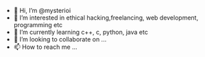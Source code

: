 - 👋 Hi, I’m @mysterioi
- 👀 I’m interested in ethical hacking,freelancing, web development, programming etc
- 🌱 I’m currently learning c++, c, python, java etc
- 💞️ I’m looking to collaborate on ...
- 📫 How to reach me ...

<!---
mysterioi/mysterioi is a ✨ special ✨ repository because its `README.md` (this file) appears on your GitHub profile.
You can click the Preview link to take a look at your changes.
--->
